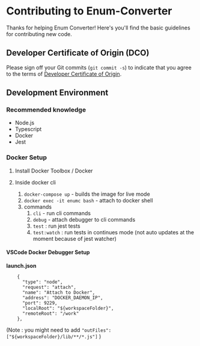# Contributing to Enum-Converter

Thanks for helping Enum Converter! Here's you'll find 
the basic guidelines for contributing new code.

## Developer Certificate of Origin (DCO)

Please sign off your Git commits (```git commit -s```) to indicate that you agree to the terms of [Developer Certificate of Origin](https://developercertificate.org/).


## Development Environment

### Recommended knowledge

* Node.js
* Typescript
* Docker
* Jest

### Docker Setup

1.  Install Docker Toolbox / Docker
2.  Inside docker cli

    1.  `docker-compose up` - builds the image for live mode
    2.  `docker exec -it enumc bash` - attach to docker shell
    3.  commands
        1.  `cli` - run cli commands
        2.  `debug` - attach debugger to cli commands
        3.  `test` : run jest tests
        4.  `test:watch` : run tests in continues mode
            (not auto updates at the moment because of jest watcher)

#### VSCode Docker Debugger Setup

**launch.json**
```
    {
      "type": "node",
      "request": "attach",
      "name": "Attach to Docker",
      "address": "DOCKER_DAEMON_IP",
      "port": 9229,
      "localRoot": "${workspaceFolder}",
      "remoteRoot": "/work"
    },
```

(Note : you might need to add `"outFiles": ["${workspaceFolder}/lib/**/*.js"]` )
